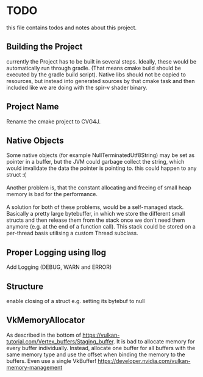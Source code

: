 # TODO
this file contains todos and notes about this project.

## Building the Project
currently the Project has to be built in several steps. Ideally, these would be automatically run
through gradle. (That means cmake build should be executed by the gradle build script). Native libs
should not be copied to resources, but instead into generated sources by that cmake task and then included
like we are doing with the spir-v shader binary.

## Project Name
Rename the cmake project to CVG4J.

## Native Objects
Some native objects (for example NullTerminatedUtf8String) may be set as pointer in a buffer,
but the JVM could garbage collect the string, which would invalidate the data the pointer
is pointing to. this could happen to any struct :(
<br><br>
Another problem is, that the constant allocating and freeing of small heap memory is bad for the 
performance.
<br><br>
A solution for both of these problems, would be a self-managed stack. Basically a pretty
large bytebuffer, in which we store the different small structs and then release them from
the stack once we don't need them anymore (e.g. at the end of a function call). This stack could
be stored on a per-thread basis utilising a custom Thread subclass.

## Proper Logging using llog
Add Logging (DEBUG, WARN and ERROR)

## Structure
enable closing of a struct e.g. setting its bytebuf to null

## VkMemoryAllocator
As described in the bottom of https://vulkan-tutorial.com/Vertex_buffers/Staging_buffer.
It is bad to allocate memory for every buffer individually. Instead, allocate one buffer for all
buffers with the same memory type and use the offset when binding the memory to the buffers.
Even use a single VkBuffer!
https://developer.nvidia.com/vulkan-memory-management